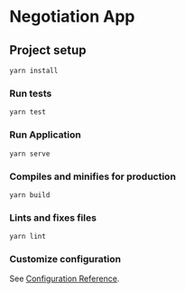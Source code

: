 # Negotiation App

## Project setup
```
yarn install
```
### Run tests
```
yarn test
```

### Run Application
```
yarn serve
```

### Compiles and minifies for production
```
yarn build
```

### Lints and fixes files
```
yarn lint
```

### Customize configuration
See [Configuration Reference](https://cli.vuejs.org/config/).
